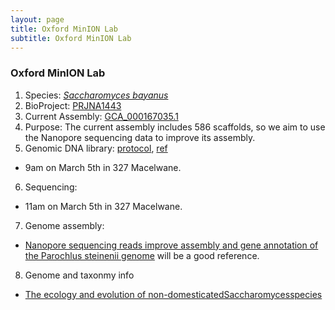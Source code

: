```yaml
---
layout: page
title: Oxford MinION Lab
subtitle: Oxford MinION Lab
---
```


### Oxford MinION Lab
1. Species: [*Saccharomyces bayanus*](https://en.wikipedia.org/wiki/Saccharomyces_bayanus)
2. BioProject: [PRJNA1443](https://www.ncbi.nlm.nih.gov/bioproject/PRJNA1443/)
3. Current Assembly: [GCA_000167035.1](https://www.ncbi.nlm.nih.gov/assembly/GCA_000167035.1)
4. Purpose: The current assembly includes 586 scaffolds, so we aim to use the Nanopore sequencing data to improve its assembly.
5. Genomic DNA library: [protocol](gDNA-sqk-lsk109-GDE_9063_v109_revT_14Aug2019-minion.pdf), [ref](gDNA_isolation.pdf)
  - 9am on March 5th in 327 Macelwane.
6. Sequencing: 
  - 11am on March 5th in 327 Macelwane.
7. Genome assembly:
  - [Nanopore sequencing reads improve assembly and gene annotation of the Parochlus steinenii genome](https://www.nature.com/articles/s41598-019-41549-8) will be a good reference.
8. Genome and taxonmy info
  - [The ecology and evolution of non-domesticatedSaccharomycesspecies](https://onlinelibrary.wiley.com/doi/epdf/10.1002/yea.3040)
